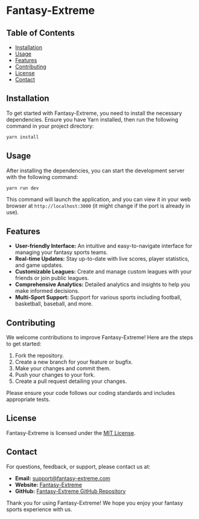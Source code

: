 # Fantasy-Extreme

## Table of Contents

- [Installation](#installation)
- [Usage](#usage)
- [Features](#features)
- [Contributing](#contributing)
- [License](#license)
- [Contact](#contact)

## Installation

To get started with Fantasy-Extreme, you need to install the necessary dependencies. Ensure you have Yarn installed, then run the following command in your project directory:

```sh
yarn install
```

## Usage

After installing the dependencies, you can start the development server with the following command:

```sh
yarn run dev
```

This command will launch the application, and you can view it in your web browser at `http://localhost:3000` (it might change if the port is already in use).

## Features

- **User-friendly Interface:** An intuitive and easy-to-navigate interface for managing your fantasy sports teams.
- **Real-time Updates:** Stay up-to-date with live scores, player statistics, and game updates.
- **Customizable Leagues:** Create and manage custom leagues with your friends or join public leagues.
- **Comprehensive Analytics:** Detailed analytics and insights to help you make informed decisions.
- **Multi-Sport Support:** Support for various sports including football, basketball, baseball, and more.

## Contributing

We welcome contributions to improve Fantasy-Extreme! Here are the steps to get started:

1. Fork the repository.
2. Create a new branch for your feature or bugfix.
3. Make your changes and commit them.
4. Push your changes to your fork.
5. Create a pull request detailing your changes.

Please ensure your code follows our coding standards and includes appropriate tests.

## License

Fantasy-Extreme is licensed under the [MIT License](LICENSE).

## Contact

For questions, feedback, or support, please contact us at:

- **Email:** support@fantasy-extreme.com
- **Website:** [Fantasy-Extreme](https://dwgqs-2aaaa-aaaam-acqva-cai.icp0.io)
- **GitHub:** [Fantasy-Extreme GitHub Repository](https://github.com/fantasy-extreme)

Thank you for using Fantasy-Extreme! We hope you enjoy your fantasy sports experience with us.
